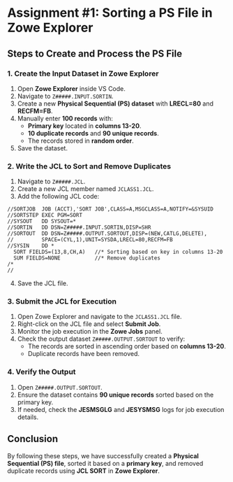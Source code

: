 # Assignment #1: Sorting a PS File in Zowe Explorer

## Steps to Create and Process the PS File

### 1. Create the Input Dataset in Zowe Explorer
1. Open **Zowe Explorer** inside VS Code.
2. Navigate to `Z#####.INPUT.SORTIN`.
3. Create a new **Physical Sequential (PS) dataset** with **LRECL=80** and **RECFM=FB**.
4. Manually enter **100 records** with:
   - **Primary key** located in **columns 13-20**.
   - **10 duplicate records** and **90 unique records**.
   - The records stored in **random order**.
5. Save the dataset.

### 2. Write the JCL to Sort and Remove Duplicates
1. Navigate to `Z#####.JCL`.
2. Create a new JCL member named `JCLASS1.JCL`.
3. Add the following JCL code:

```jcl
//SORTJOB  JOB (ACCT),'SORT JOB',CLASS=A,MSGCLASS=A,NOTIFY=&SYSUID
//SORTSTEP EXEC PGM=SORT
//SYSOUT   DD SYSOUT=*
//SORTIN   DD DSN=Z#####.INPUT.SORTIN,DISP=SHR
//SORTOUT  DD DSN=Z#####.OUTPUT.SORTOUT,DISP=(NEW,CATLG,DELETE),
//         SPACE=(CYL,1),UNIT=SYSDA,LRECL=80,RECFM=FB
//SYSIN    DD *
  SORT FIELDS=(13,8,CH,A)   //* Sorting based on key in columns 13-20
  SUM FIELDS=NONE           //* Remove duplicates
/*
//
```

4. Save the JCL file.

### 3. Submit the JCL for Execution
1. Open Zowe Explorer and navigate to the `JCLASS1.JCL` file.
2. Right-click on the JCL file and select **Submit Job**.
3. Monitor the job execution in the **Zowe Jobs** panel.
4. Check the output dataset `Z#####.OUTPUT.SORTOUT` to verify:
   - The records are sorted in ascending order based on **columns 13-20**.
   - Duplicate records have been removed.

### 4. Verify the Output
1. Open `Z#####.OUTPUT.SORTOUT`.
2. Ensure the dataset contains **90 unique records** sorted based on the primary key.
3. If needed, check the **JESMSGLG** and **JESYSMSG** logs for job execution details.

## Conclusion
By following these steps, we have successfully created a **Physical Sequential (PS) file**, sorted it based on a **primary key**, and removed duplicate records using **JCL SORT** in **Zowe Explorer**.

